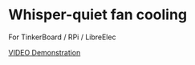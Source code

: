 # Whisper-quiet fan cooling

For TinkerBoard / RPi / LibreElec

[VIDEO Demonstration](https://youtu.be/enco-fARksk)

